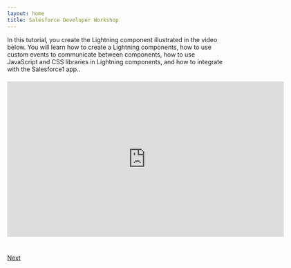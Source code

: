 ```yaml
---
layout: home
title: Salesforce Developer Workshop
---
```


In this tutorial, you create the Lightning component illustrated in the video below. You will learn how to create a Lightning components, how to use custom events to communicate between components, how to use JavaScript and CSS libraries in Lightning components, and how to integrate with the Salesforce1 app..

<div style="margin-top:20px;width:100%;text-align:center;">
<iframe width="640" height="360" src="https://www.youtube.com/embed/ZFBHOat7QL0?rel=0" frameborder="0" allowfullscreen></iframe>
</div>

<div class="row" style="margin-top:40px;">
<div class="col-sm-12">
<a href="setup-environment.html" class="btn btn-default pull-right">Next <i class="glyphicon glyphicon-chevron-right"></i></a>
</div>
</div>
